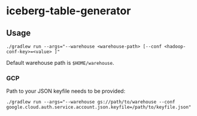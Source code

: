 # iceberg-table-generator

## Usage

```shell
./gradlew run --args="--warehouse <warehouse-path> [--conf <hadoop-conf-key>=<value> ]"
```
Default warehouse path is `$HOME/warehouse`.

### GCP

Path to your JSON keyfile needs to be provided:

```shell
./gradlew run --args="--warehouse gs://path/to/warehouse --conf google.cloud.auth.service.account.json.keyfile=/path/to/keyfile.json"
```
